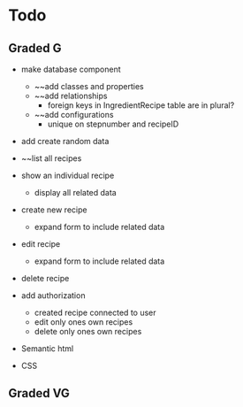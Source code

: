 # Todo

## Graded G

* make database component
    * ~~add classes and properties
    * ~~add relationships
        * foreign keys in IngredientRecipe table are in plural?
    * ~~add configurations
        * unique on stepnumber and recipeID

* add create random data

* ~~list all recipes

* show an individual recipe
    * display all related data

* create new recipe
    * expand form to include related data

* edit recipe
    * expand form to include related data

* delete recipe

* add authorization
    * created recipe connected to user
    * edit only ones own recipes
    * delete only ones own recipes

* Semantic html
* CSS



## Graded VG

